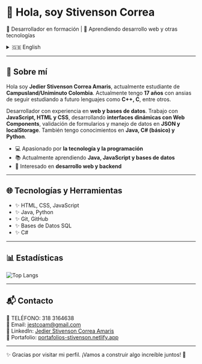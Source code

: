 # 👋 Hola, soy Stivenson Correa  
🚀 Desarrollador en formación | 🌱 Aprendiendo desarrollo web y otras tecnologías  

<details>
  <summary>🇬🇧 English</summary>

  # 👋 Hi, I'm Stivenson Correa  
  🚀 Developer in training | 🌱 Learning web development and other technologies  

  ---

  ## 📌 About Me  
  Hi, I'm **Jedier Stivenson Correa Amaris**, currently a student at **Campusland/Uniminuto, Colombia**. I'm 17 years old and eager to continue learning programming languages like **C++ and C** in the future.  

  Developer with experience in **web development and databases**. I work with **JavaScript, HTML, and CSS**, building dynamic interfaces with **Web Components**, form validation, and managing data in **JSON and localStorage**. I also have knowledge of **Java, basic C#, and Python**.  
  - 💻 Passionate about **technology and programming**  
  - 📚 Currently learning **Java, JavaScript, and databases**  
  - 🎯 Interested in **web development and backend**  

  ---

  ## 🌐 Technologies & Tools
  - ✨ HTML, CSS, JavaScript  
  - ✨ Java, Python  
  - ✨ Git, GitHub  
  - ✨ SQL Databases  
  - ✨ C#  

  ---

  ## 📊 Stats  
  ![Top Langs](https://github-readme-stats.vercel.app/api/top-langs/?username=Stivenco12&layout=compact&theme=dark)  

  ---

  ## 📬 Contact  
  📱 PHONE: +57 318 3164638  
  📧 Email: jestcoam@gmail.com  
  🔗 LinkedIn: [Jedier Stivenson Correa Amaris](https://www.linkedin.com/in/jedier-stivenson-correa-amaris-a66a87352/)  
  💼 Portfolio: [portafolios-stivenson.netlify.app](https://portafolios-stivenson.netlify.app/)  

  ---

  ✨ Thanks for visiting my profile. Let's build something amazing together! 🚀  
</details>

---
## 📌 Sobre mí  
Hola soy **Jedier Stivenson Correa Amaris**, actualmente estudiante de **Campusland/Uniminuto Colombia**. Actualmente tengo **17 años** con ansias de seguir estudiando a futuro lenguajes como **C++, C**, entre otros.  

Desarrollador con experiencia en **web y bases de datos**. Trabajo con **JavaScript, HTML y CSS**, desarrollando **interfaces dinámicas con Web Components**, validación de formularios y manejo de datos en **JSON y localStorage**. También tengo conocimientos en **Java, C# (básico) y Python**.  
- 💻 Apasionado por **la tecnología y la programación**  
- 📚 Actualmente aprendiendo **Java, JavaScript y bases de datos**  
- 🎯 Interesado en **desarrollo web y backend**  

---

## 🌐 Tecnologías y Herramientas
- ✨ HTML, CSS, JavaScript  
- ✨ Java, Python  
- ✨ Git, GitHub  
- ✨ Bases de Datos SQL  
- ✨ C#  

---

## 📊 Estadísticas  
![Top Langs](https://github-readme-stats.vercel.app/api/top-langs/?username=Stivenco12&layout=compact&theme=dark)  

---

## 📬 Contacto  
📱 TELÉFONO: 318 3164638  
📧 Email: jestcoam@gmail.com  
🔗 LinkedIn: [Jedier Stivenson Correa Amaris](https://www.linkedin.com/in/jedier-stivenson-correa-amaris-a66a87352/)  
💼 Portafolio: [portafolios-stivenson.netlify.app](https://portafolios-stivenson.netlify.app/)  

---

✨ Gracias por visitar mi perfil. ¡Vamos a construir algo increíble juntos! 🚀  
